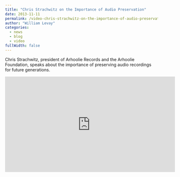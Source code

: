 ```yaml
---
title: "Chris Strachwitz on the Importance of Audio Preservation"
date: 2013-11-11
permalink: /video-chris-strachwitz-on-the-importance-of-audio-preservation/
author: "William Levay"
categories: 
  - news
  - blog
  - video
fullWidth: false
---
```


Chris Strachwitz, president of Arhoolie Records and the Arhoolie Foundation, speaks about the importance of preserving audio recordings for future generations.

<iframe width="560" height="315" src="https://www.youtube.com/embed/MQe0ZG9qubE" title="YouTube video player" frameborder="0" allow="accelerometer; autoplay; clipboard-write; encrypted-media; gyroscope; picture-in-picture; web-share" allowfullscreen></iframe>